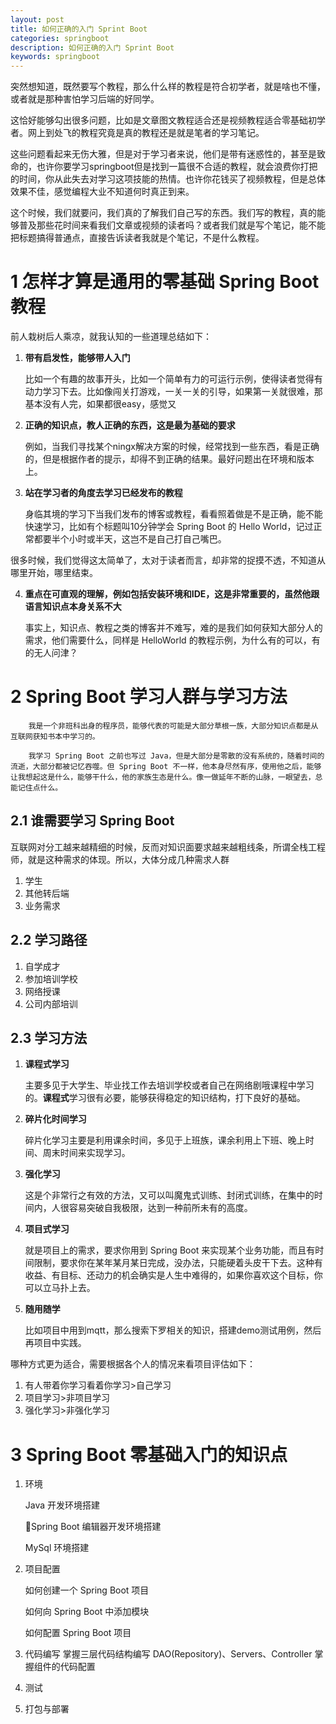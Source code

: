 ```yaml
---
layout: post
title: 如何正确的入门 Sprint Boot
categories: springboot
description: 如何正确的入门 Sprint Boot
keywords: springboot
---
```

突然想知道，既然要写个教程，那么什么样的教程是符合初学者，就是啥也不懂，或者就是那种害怕学习后端的好同学。

这恰好能够勾出很多问题，比如是文章图文教程适合还是视频教程适合零基础初学者。网上到处飞的教程究竟是真的教程还是就是笔者的学习笔记。

这些问题看起来无伤大雅，但是对于学习者来说，他们是带有迷惑性的，甚至是致命的，也许你要学习springboot但是找到一篇很不合适的教程，就会浪费你打把的时间，你从此失去对学习这项技能的热情。也许你花钱买了视频教程，但是总体效果不佳，感觉编程大业不知道何时真正到来。

这个时候，我们就要问，我们真的了解我们自己写的东西。我们写的教程，真的能够普及那些花时间来看我们文章或视频的读者吗？或者我们就是写个笔记，能不能把标题搞得普通点，直接告诉读者我就是个笔记，不是什么教程。

# 1 怎样才算是通用的零基础 Spring Boot 教程

前人栽树后人乘凉，就我认知的一些道理总结如下：

1. **带有启发性，能够带人入门**
   
    比如一个有趣的故事开头，比如一个简单有力的可运行示例，使得读者觉得有动力学习下去。比如像闯关打游戏，一关一关的引导，如果第一关就很难，那基本没有人完，如果都很easy，感觉又

2. **正确的知识点，教人正确的东西，这是最为基础的要求**

    例如，当我们寻找某个ningx解决方案的时候，经常找到一些东西，看是正确的，但是根据作者的提示，却得不到正确的结果。最好问题出在环境和版本上。

3. **站在学习者的角度去学习已经发布的教程**

    身临其境的学习下当我们发布的博客或教程，看看照着做是不是正确，能不能快速学习，比如有个标题叫10分钟学会 Spring Boot 的 Hello World，记过正常都要半个小时或半天，这岂不是自己打自己嘴巴。

很多时候，我们觉得这太简单了，太对于读者而言，却非常的捉摸不透，不知道从哪里开始，哪里结束。

4. **重点在可直观的理解，例如包括安装环境和IDE，这是非常重要的，虽然他跟语言知识点本身关系不大**

    事实上，知识点、教程之类的博客并不难写，难的是我们如何获知大部分人的需求，他们需要什么，同样是 HelloWorld 的教程示例，为什么有的可以，有的无人问津？

# 2 Spring Boot 学习人群与学习方法
```
    我是一个非班科出身的程序员，能够代表的可能是大部分草根一族，大部分知识点都是从互联网获知书本中学习的。

    我学习 Spring Boot 之前也写过 Java，但是大部分是零散的没有系统的，随着时间的流逝，大部分都被记忆吞噬。但 Spring Boot 不一样，他本身尽然有序，使用他之后，能够让我想起这是什么，能够干什么，他的家族生态是什么。像一做延年不断的山脉，一眼望去，总能记住点什么。
```

## 2.1 谁需要学习 Spring Boot

互联网对分工越来越精细的时候，反而对知识面要求越来越粗线条，所谓全栈工程师，就是这种需求的体现。所以，大体分成几种需求人群

1. 学生 
2. 其他转后端
3. 业务需求

## 2.2 学习路径

1. 自学成才
2. 参加培训学校
3. 网络授课
4. 公司内部培训
   
## 2.3 学习方法

1. **课程式学习**
   
   主要多见于大学生、毕业找工作去培训学校或者自己在网络剧哦课程中学习的。**课程式**学习很有必要，能够获得稳定的知识结构，打下良好的基础。

2. **碎片化时间学习**
    
    碎片化学习主要是利用课余时间，多见于上班族，课余利用上下班、晚上时间、周末时间来实现学习。

3. **强化学习**
   
    这是个非常行之有效的方法，又可以叫魔鬼式训练、封闭式训练，在集中的时间内，人很容易突破自我极限，达到一种前所未有的高度。 

4. **项目式学习**
   
    就是项目上的需求，要求你用到 Spring Boot 来实现某个业务功能，而且有时间限制，要求你在某年某月某日完成，没办法，只能硬着头皮干下去。这种有收益、有目标、还动力的机会确实是人生中难得的，如果你喜欢这个目标，你可以立马扑上去。

5. **随用随学**
   
   比如项目中用到mqtt，那么搜索下罗相关的知识，搭建demo测试用例，然后再项目中实践。

哪种方式更为适合，需要根据各个人的情况来看项目评估如下：

1. 有人带着你学习看着你学习>自己学习
2. 项目学习>非项目学习
3. 强化学习>非强化学习
   
# 3 Spring Boot 零基础入门的知识点

1. 环境

    Java 开发环境搭建

    Spring Boot 编辑器开发环境搭建

    MySql 环境搭建

2. 项目配置

    如何创建一个 Spring Boot 项目

    如何向 Spring Boot 中添加模块

    如何配置 Spring Boot 项目

3. 代码编写
    掌握三层代码结构编写 DAO(Repository)、Servers、Controller
    掌握组件的代码配置

4. 测试

5. 打包与部署






